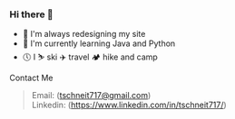 ### Hi there 👋

- 🔭 I'm always redesigning my site
- 🌱 I'm currently learning Java and Python
- 🕔 I ⛷ ski ✈️ travel 🏕 hike and camp  

Contact Me
> Email: (tschneit717@gmail.com)\
> Linkedin: (https://www.linkedin.com/in/tschneit717/)
